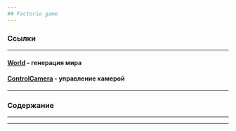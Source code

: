 ```yaml
---
## Factorio game 
---
```

### Ссылки 
----
#### [World](https://github.com/Jomart02/Factorio_game_develop/blob/master/README_World.md) - генерация мира
#### [ControlCamera]() - управление камерой

---------

### Содержание
---
---











